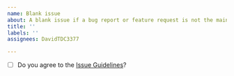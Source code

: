 ```yaml
---
name: Blank issue
about: A blank issue if a bug report or feature request is not the main subject
title: ''
labels: ''
assignees: DavidTDC3377

---
```


<!-- DO NOT DELETE THIS BELOW CODE! -->
- [ ] Do you agree to the [Issue Guidelines](https://github.com/DavidTDC3377/GuiService/wiki/Issue-Guidelines)?
